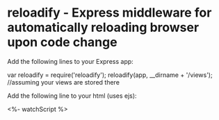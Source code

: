 # reloadify - Express middleware for automatically reloading browser upon code change
Add the following lines to your Express app:

var reloadify = require('reloadify');
reloadify(app, __dirname + '/views'); //assuming your views are stored there


Add the following line to your html (uses ejs):

<%- watchScript %>

